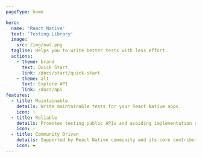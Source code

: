 ```yaml
---
pageType: home

hero:
  name: 'React Native'
  text: 'Testing Library'
  image:
    src: /img/owl.png
  tagline: Helps you to write better tests with less effort.
  actions:
    - theme: brand
      text: Quick Start
      link: /docs/start/quick-start
    - theme: alt
      text: Explore API
      link: /docs/api
features:
  - title: Maintainable
    details: Write maintainable tests for your React Native apps.
    icon: ✨
  - title: Reliable
    details: Promotes testing public APIs and avoiding implementation details.
    icon: ✅
  - title: Community Driven
    details: Supported by React Native community and its core contributors.
    icon: ❤️
---
```


